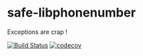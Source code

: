 # safe-libphonenumber

Exceptions are crap !

[![Build Status](https://travis-ci.org/guizmaii/safe-libphonenumber.svg?branch=master)](https://travis-ci.org/guizmaii/safe-libphonenumber)
[![codecov](https://codecov.io/gh/Colisweb/safe-libphonenumber/branch/master/graph/badge.svg)](https://codecov.io/gh/Colisweb/safe-libphonenumber)
